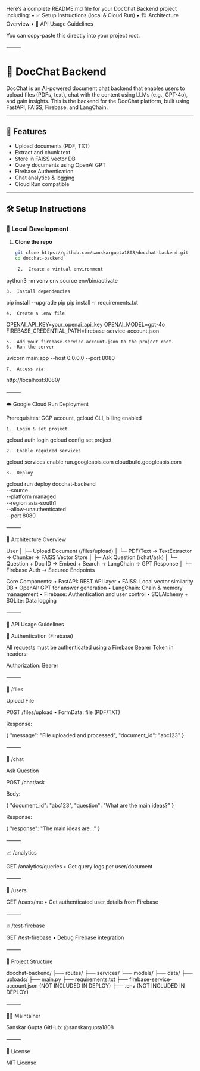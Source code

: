 Here’s a complete README.md file for your DocChat Backend project including:
	•	✅ Setup Instructions (local & Cloud Run)
	•	🏗 Architecture Overview
	•	📡 API Usage Guidelines

You can copy-paste this directly into your project root.

⸻


# 🧠 DocChat Backend

DocChat is an AI-powered document chat backend that enables users to upload files (PDFs, text), chat with the content using LLMs (e.g., GPT-4o), and gain insights. This is the backend for the DocChat platform, built using FastAPI, FAISS, Firebase, and LangChain.

---

## 🚀 Features

- Upload documents (PDF, TXT)
- Extract and chunk text
- Store in FAISS vector DB
- Query documents using OpenAI GPT
- Firebase Authentication
- Chat analytics & logging
- Cloud Run compatible

---

## 🛠️ Setup Instructions

### 🔧 Local Development

1. **Clone the repo**
   ```bash
   git clone https://github.com/sanskargupta1808/docchat-backend.git
   cd docchat-backend

	2.	Create a virtual environment

python3 -m venv env
source env/bin/activate


	3.	Install dependencies

pip install --upgrade pip
pip install -r requirements.txt


	4.	Create a .env file

OPENAI_API_KEY=your_openai_api_key
OPENAI_MODEL=gpt-4o
FIREBASE_CREDENTIAL_PATH=firebase-service-account.json


	5.	Add your firebase-service-account.json to the project root.
	6.	Run the server

uvicorn main:app --host 0.0.0.0 --port 8080


	7.	Access via:

http://localhost:8080/



⸻

☁️ Google Cloud Run Deployment

Prerequisites: GCP account, gcloud CLI, billing enabled

	1.	Login & set project

gcloud auth login
gcloud config set project <your-project-id>


	2.	Enable required services

gcloud services enable run.googleapis.com cloudbuild.googleapis.com


	3.	Deploy

gcloud run deploy docchat-backend \
  --source . \
  --platform managed \
  --region asia-south1 \
  --allow-unauthenticated \
  --port 8080



⸻

🧱 Architecture Overview

User
 │
 ├─ Upload Document (/files/upload)
 │    └─ PDF/Text → TextExtractor → Chunker → FAISS Vector Store
 │
 ├─ Ask Question (/chat/ask)
 │    └─ Question + Doc ID → Embed + Search → LangChain → GPT Response
 │
 └─ Firebase Auth → Secured Endpoints

Core Components:
	•	FastAPI: REST API layer
	•	FAISS: Local vector similarity DB
	•	OpenAI: GPT for answer generation
	•	LangChain: Chain & memory management
	•	Firebase: Authentication and user control
	•	SQLAlchemy + SQLite: Data logging

⸻

📡 API Usage Guidelines

🔐 Authentication (Firebase)

All requests must be authenticated using a Firebase Bearer Token in headers:

Authorization: Bearer <token>


⸻

📁 /files

Upload File

POST /files/upload
	•	FormData: file (PDF/TXT)

Response:

{
  "message": "File uploaded and processed",
  "document_id": "abc123"
}


⸻

💬 /chat

Ask Question

POST /chat/ask

Body:

{
  "document_id": "abc123",
  "question": "What are the main ideas?"
}

Response:

{
  "response": "The main ideas are..."
}


⸻

📈 /analytics

GET /analytics/queries
	•	Get query logs per user/document

⸻

👥 /users

GET /users/me
	•	Get authenticated user details from Firebase

⸻

🔥 /test-firebase

GET /test-firebase
	•	Debug Firebase integration

⸻

📂 Project Structure

docchat-backend/
├── routes/
├── services/
├── models/
├── data/
├── uploads/
├── main.py
├── requirements.txt
├── firebase-service-account.json (NOT INCLUDED IN DEPLOY)
├── .env (NOT INCLUDED IN DEPLOY)


⸻

👨‍💻 Maintainer

Sanskar Gupta
GitHub: @sanskargupta1808

⸻

📄 License

MIT License
